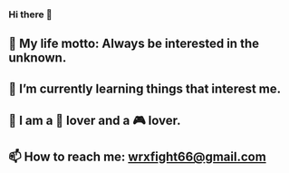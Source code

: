 ### Hi there 👋
## 🧐 My life motto: Always be interested in the unknown.
## 🌱 I’m currently learning things that interest me.
## 💬 I am a 🏀 lover and a 🎮 lover.
## 📫 How to reach me: wrxfight66@gmail.com
<!--
**wrxhardworking/wrxhardworking** is a ✨ _special_ ✨ repository because its `README.md` (this file) appears on your GitHub profile.

Here are some ideas to get you started:

- 🔭 I’m currently working on ...
- 🌱 I’m currently learning ...
- 👯 I’m looking to collaborate on ...
- 🤔 I’m looking for help with ...
- 💬 Ask me about ...
- 📫 How to reach me: ...
- 😄 Pronouns: ...
- ⚡ Fun fact: ...
-->
